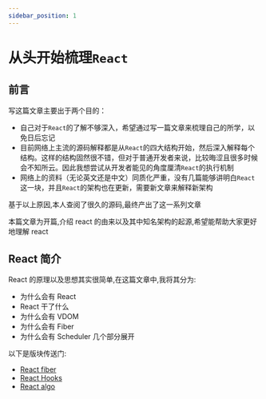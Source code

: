 ```yaml
---
sidebar_position: 1
---
```


# 从头开始梳理`React`

## 前言

写这篇文章主要出于两个目的：

- 自己对于`React`的了解不够深入，希望通过写一篇文章来梳理自己的所学，以免日后忘记
- 目前网络上主流的源码解释都是从`React`的四大结构开始，然后深入解释每个结构。这样的结构固然很不错，但对于普通开发者来说，比较晦涩且很多时候会不知所云。因此我想尝试从开发者能见的角度厘清`React`的执行机制
- 网络上的资料（无论英文还是中文）同质化严重，没有几篇能够讲明白`React`这一块，并且`React`的架构也在更新，需要新文章来解释新架构

基于以上原因,本人查阅了很久的源码,最终产出了这一系列文章

本篇文章为开篇,介绍 react 的由来以及其中知名架构的起源,希望能帮助大家更好地理解 react

## React 简介
React 的原理以及思想其实很简单,在这篇文章中,我将其分为: 
- 为什么会有 React 
- React 干了什么
- 为什么会有 VDOM
- 为什么会有 Fiber
- 为什么会有 Scheduler
几个部分展开


以下是版块传送门:
- [React fiber](./fiber/renderPhase/index.md)
- [React Hooks](./hooks/index.md)
- [React algo](./algo/index.md)